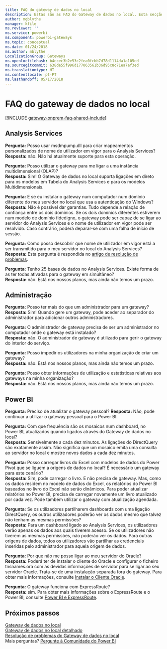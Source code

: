 ```yaml
---
title: FAQ do gateway de dados no local
description: Estas são as FAQ do Gateway de dados no local. Esta secção reúne as perguntas mais frequentes sobre o gateway num único local.
author: mgblythe
manager: kfile
ms.reviewer: ''
ms.service: powerbi
ms.component: powerbi-gateways
ms.topic: conceptual
ms.date: 01/24/2018
ms.author: mblythe
LocalizationGroup: Gateways
ms.openlocfilehash: b4ecec3b2e53c2fea0fcbb7d78d1114da1a105ed
ms.sourcegitcommit: 638de55f996d177063561b36d95c8c71ea7af3ed
ms.translationtype: HT
ms.contentlocale: pt-PT
ms.lasthandoff: 05/17/2018
---
```

# <a name="on-premises-data-gateway-faq"></a>FAQ do gateway de dados no local
<!-- Shared FAQ shared Include -->
[!INCLUDE [gateway-onprem-faq-shared-include](./includes/gateway-onprem-faq-shared-include.md)]

## <a name="analysis-services"></a>Analysis Services
**Pergunta:** Posso usar msdmpump.dll para criar mapeamentos personalizados de nome de utilizador em vigor para o Analysis Services?  
**Resposta:** não. Não há atualmente suporte para esta operação.

**Pergunta:** Posso utilizar o gateway para me ligar a uma instância multidimensional (OLAP)?  
**Resposta:** Sim! O Gateway de dados no local suporta ligações em direto para os modelos em Tabela do Analysis Services e para os modelos Multidimensionais.

**Pergunta:** E se eu instalar o gateway num computador num domínio diferente do meu servidor no local que usa a autenticação do Windows?  
**Resposta:** Não é possível dar garantias. Tudo depende a relação de confiança entre os dois domínios. Se os dois domínios diferentes estiverem num modelo de domínio fidedigno, o gateway pode ser capaz de se ligar ao servidor do Analysis Services e o nome de utilizador em vigor pode ser resolvido. Caso contrário, poderá deparar-se com uma falha de início de sessão.

**Pergunta:** Como posso descobrir que nome de utilizador em vigor está a ser transmitido para o meu servidor no local do Analysis Services?  
**Resposta:** Esta pergunta é respondida no [artigo de resolução de problemas](service-gateway-onprem-tshoot.md).

**Pergunta:** Tenho 25 bases de dados no Analysis Services. Existe forma de as ter todas ativadas para o gateway em simultâneo?  
**Resposta:** não. Está nos nossos planos, mas ainda não temos um prazo.

## <a name="administration"></a>Administração
**Pergunta:** Posso ter mais do que um administrador para um gateway?  
**Resposta:** Sim! Quando gere um gateway, pode aceder ao separador do administrador para adicionar outros administradores.

**Pergunta:** O administrador de gateway precisa de ser um administrador no computador onde o gateway está instalado?  
**Resposta:** não. O administrador de gateway é utilizado para gerir o gateway do interior do serviço.

**Pergunta:** Posso impedir os utilizadores na minha organização de criar um gateway?  
**Resposta:** não. Está nos nossos planos, mas ainda não temos um prazo.

**Pergunta:** Posso obter informações de utilização e estatísticas relativas aos gateways na minha organização?  
**Resposta:** não. Está nos nossos planos, mas ainda não temos um prazo.

## <a name="power-bi"></a>Power BI
**Pergunta:** Preciso de atualizar o gateway pessoal?
**Resposta:** Não, pode continuar a utilizar o gateway pessoal para o Power BI.

**Pergunta:** Com que frequência são os mosaicos num dashboard, no Power BI, atualizados quando ligados através do Gateway de dados no local?  
**Resposta:** Sensivelmente a cada dez minutos. As ligações do DirectQuery são exatamente assim. Não significa que um mosaico emita uma consulta ao servidor no local e mostre novos dados a cada dez minutos.

**Pergunta:** Posso carregar livros do Excel com modelos de dados do Power Pivot que se liguem a origens de dados no local? É necessário um gateway para este cenário?  
**Resposta:** Sim, pode carregar o livro. E não precisa de gateway. Mas, como os dados residem no modelo de dados do Excel, os relatórios do Power BI baseados no livro do Excel não serão dinâmicos. Para poder atualizar relatórios no Power BI, precisa de carregar novamente um livro atualizado por cada vez. Pode também utilizar o gateway com atualização agendada.

**Pergunta:** Se os utilizadores partilharem dashboards com uma ligação DirectQuery, os outros utilizadores poderão ver os dados mesmo que talvez não tenham as mesmas permissões?  
**Resposta:** Para um dashboard ligado ao Analysis Services, os utilizadores verão apenas os dados aos quais tiverem acesso. Se os utilizadores não tiverem as mesmas permissões, não poderão ver os dados. Para outras origens de dados, todos os utilizadores vão partilhar as credenciais inseridas pelo administrador para aquela origem de dados.

**Pergunta:** Por que não me posso ligar ao meu servidor do Oracle?  
**Resposta:** Poderá ter de instalar o cliente do Oracle e configurar o ficheiro tnsnames.ora com as devidas informações de servidor para se ligar ao seu servidor Oracle. Trata-se de uma instalação separada fora do gateway. Para obter mais informações, consulte [Instalar o Cliente Oracle](service-gateway-onprem-manage-oracle.md#installing-the-oracle-client).

**Pergunta:** O gateway funciona com ExpressRoute?  
**Resposta:** sim. Para obter mais informações sobre o ExpressRoute e o Power BI, consulte [Power BI e ExpressRoute](service-admin-power-bi-expressroute.md).

## <a name="next-steps"></a>Próximos passos
[Gateway de dados no local](service-gateway-onprem.md)  
[Gateway de dados no local detalhado](service-gateway-onprem-indepth.md)  
[Resolução de problemas do Gateway de dados no local](service-gateway-onprem-tshoot.md)  
Mais perguntas? [Pergunte à Comunidade do Power BI](http://community.powerbi.com/)

